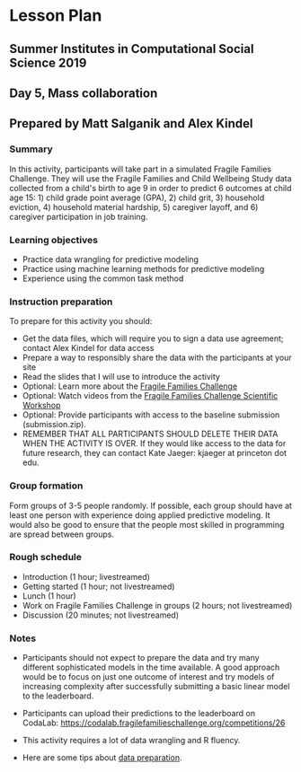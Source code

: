 # Lesson Plan
## Summer Institutes in Computational Social Science 2019
## Day 5, Mass collaboration
## Prepared by Matt Salganik and Alex Kindel

### Summary

In this activity, participants will take part in a simulated Fragile Families Challenge.  They will use the Fragile Families and Child Wellbeing Study data collected from a child's birth to age 9 in order to predict 6 outcomes at child age 15: 1) child grade point average (GPA), 2) child grit, 3) household eviction, 4) household material hardship, 5) caregiver layoff, and 6) caregiver participation in job training.

### Learning objectives

- Practice data wrangling for predictive modeling
- Practice using machine learning methods for predictive modeling
- Experience using the common task method

### Instruction preparation

To prepare for this activity you should:
- Get the data files, which will require you to sign a data use agreement; contact Alex Kindel for data access
- Prepare a way to responsibly share the data with the participants at your site
- Read the slides that I will use to introduce the activity
- Optional: Learn more about the [Fragile Families Challenge](http://www.fragilefamilieschallenge.org/)
- Optional: Watch videos from the [Fragile Families Challenge Scientific Workshop](https://www.youtube.com/channel/UCjluzrRT8fqXCx3qHjQAb5A)
- Optional: Provide participants with access to the baseline submission (submission.zip).
- REMEMBER THAT ALL PARTICIPANTS SHOULD DELETE THEIR DATA WHEN THE ACTIVITY IS OVER. If they would like access to the data for future research, they can contact Kate Jaeger: kjaeger at princeton dot edu.

### Group formation

Form groups of 3-5 people randomly. If possible, each group should have at least one person with experience doing applied predictive modeling. It would also be good to ensure that the people most skilled in programming are spread between groups.

### Rough schedule

- Introduction (1 hour; livestreamed)
- Getting started (1 hour; not livestreamed)
- Lunch (1 hour)
- Work on Fragile Families Challenge in groups (2 hours; not livestreamed)
- Discussion (20 minutes; not livestreamed)

### Notes

- Participants should not expect to prepare the data and try many different sophisticated models in the time available. A good approach would be to focus on just one outcome of interest and try models of increasing complexity after successfully submitting a basic linear model to the leaderboard.

- Participants can upload their predictions to the leaderboard on CodaLab: https://codalab.fragilefamilieschallenge.org/competitions/26

- This activity requires a lot of data wrangling and R fluency.

- Here are some tips about [data preparation](https://github.com/compsocialscience/summer-institute/blob/master/2019/materials/day5-mass-collaboration/activity/SICSS_FFC_datacleaning_tips.pdf).
